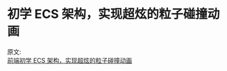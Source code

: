 # 初学 ECS 架构，实现超炫的粒子碰撞动画



原文:  
[前端初学 ECS 架构，实现超炫的粒子碰撞动画](https://mp.weixin.qq.com/s/zxSv8IpJtR__--pIwwb6AQ)
